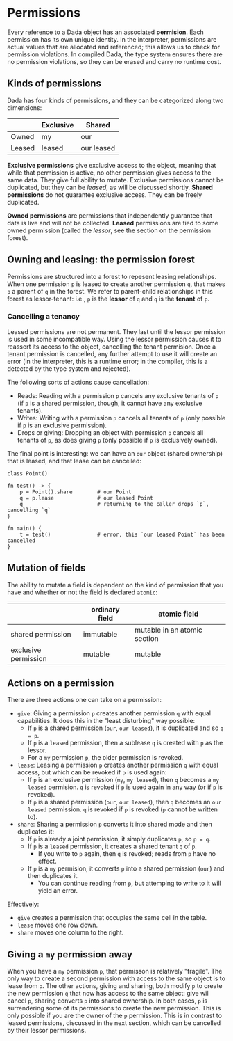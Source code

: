 # Permissions

Every reference to a Dada object has an associated **permision**. Each permission has its own unique identity. In the interpreter, permissions are actual values that are allocated and referenced; this allows us to check for permission violations. In compiled Dada, the type system ensures there are no permission violations, so they can be erased and carry no runtime cost.

## Kinds of permissions

Dada has four kinds of permissions, and they can be categorized along two dimensions:

|        | Exclusive | Shared     |
| ------ | --------- | ---------- |
| Owned  | my        | our        |
| Leased | leased    | our leased |

**Exclusive permissions** give exclusive access to the object, meaning that while that permission is active, no other permission gives access to the same data. They give full ability to mutate. Exclusive permissions cannot be duplicated, but they can be *leased*, as will be discussed shortly. **Shared permissions** do not guarantee exclusive access. They can be freely duplicated.

**Owned permissions** are permissions that independently guarantee that data is live and will not be collected. **Leased** permissions are tied to some owned permission (called the *lessor*, see the section on the permission forest).

## Owning and leasing: the permission forest

Permissions are structured into a forest to repesent leasing relationships. When one permission `p` is leased to create another permission `q`, that makes `p` a parent of `q` in the forest. We refer to parent-child relationships in this forest as lessor-tenant: i.e., `p` is the **lessor** of `q` and `q` is the **tenant** of `p`.

### Cancelling a tenancy

Leased permissions are not permanent. They last until the lessor permission is used in some incompatible way. Using the lessor permission causes it to reassert its access to the object, cancelling the tenant permision. Once a tenant permission is cancelled, any further attempt to use it will create an error (in the interpreter, this is a runtime error; in the compiler, this is a detected by the type system and rejected).

The following sorts of actions cause cancellation:

* Reads: Reading with a permission `p` cancels any exclusive tenants of `p` (if `p` is a shared permission, though, it cannot have any exclusive tenants).
* Writes: Writing with a permission `p` cancels all tenants of `p` (only possible if `p` is an exclusive permission).
* Drops or giving: Dropping an object with permission `p` cancels all tenants of `p`, as does giving `p` (only possible if `p` is exclusively owned).

The final point is interesting: we can have an `our` object (shared ownership) that is leased, and that lease can be cancelled:

```
class Point()

fn test() -> {
    p = Point().share        # our Point
    q = p.lease              # our leased Point
    q                        # returning to the caller drops `p`, cancelling `q`
}

fn main() {
    t = test()               # error, this `our leased Point` has been cancelled
}
```

## Mutation of fields

The ability to mutate a field is dependent on the kind of permission that you have and whether or not the field is declared `atomic`:

|                      | ordinary field | atomic field                 |
| -------------------- | -------------- | ---------------------------- |
| shared permission    | immutable      | mutable in an atomic section |
| exclusive permission | mutable        | mutable                      |



## Actions on a permission

There are three actions one can take on a permission:

* `give`: Giving a permission `p` creates another permission `q` with equal capabilities. It does this in the "least disturbing" way possible:
    * If `p` is a shared permission (`our`, `our leased`), it is duplicated and so `q = p`.
    * If `p` is a `leased` permission, then a sublease `q` is created with `p` as the lessor.
    * For a `my` permission `p`, the older permission is revoked.
* `lease`: Leasing a permission `p` creates another permission `q` with equal access, but which can be revoked if `p` is used again:
    * If `p` is an exclusive permission (`my`, `my leased`), then `q` becomes a `my leased` permision. `q` is revoked if `p` is used again in any way (or if `p` is revoked).
    * If `p` is a shared permission (`our`, `our leased`), then `q` becomes an `our leased` permission. `q` is revoked if `p` is revoked (`p` cannot be written to).
* `share`: Sharing a permission `p` converts it into shared mode and then duplicates it:
    * If `p` is already a joint permission, it simply duplicates `p`, so `p = q`.
    * If `p` is a `leased` permission, it creates a shared tenant `q` of `p`.
        * If you write to `p` again, then `q` is revoked; reads from `p` have no effect.
    * If `p` is a `my` permision, it converts `p` into a shared permission (`our`) and then duplicates it.
        * You can continue reading from `p`, but attemping to write to it will yield an error.

Effectively:

* `give` creates a permission that occupies the same cell in the table.
* `lease` moves one row down.
* `share` moves one column to the right.

## Giving a `my` permission away

When you have a `my` permission `p`, that permisson is relatively "fragile". The only way to create a second permission with access to the same object is to lease from `p`. The other actions, giving and sharing, both modify `p` to create the new permission `q` that now has access to the same object: give will cancel `p`, sharing converts `p` into shared ownership. In both cases, `p` is surrendering some of its permissions to create the new permission. This is only possible if you are the owner of the `p` permission. This is in contrast to leased permissions, discussed in the next section, which can be cancelled by their lessor permissions.
